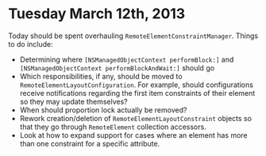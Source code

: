 Tuesday March 12th, 2013
========================

Today should be spent overhauling `RemoteElementConstraintManager`. Things to do include:

* Determining where `[NSManagedObjectContext performBlock:]` and `[NSManagedObjectContext performBlockAndWait:]` should go
* Which responsibilities, if any, should be moved to `RemoteElementLayoutConfiguration`. For example, should configurations
receive notifications regarding the first item constraints of their element so they may update themselves?
* When should proportion lock actually be removed?
* Rework creation/deletion of `RemoteElementLayoutConstraint` objects so that they go through `RemoteElement` collection accessors.
* Look at how to expand support for cases where an element has more than one constraint for a specific attribute.
